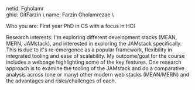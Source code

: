 netid: Fgholamr \
ghid: GitFarzin \ 
name: Farzin Gholamrezae \

Who you are: First year PhD in CS with a focus in HCI

Research interests: I'm exploring different development stacks (MEAN, MERN, JAMstack), and interested in exploring the JAMstack specifically.
This is due to it's re-emergence as a popular framework, flexibility in integrated tooling and ease of scalability. My outcome/goal for the course
includes a webpage highlighting some of the key features. One research approach is to examine the tooling of the JAMstack and do a comparative analysis
across (one or many) other modern web stacks (MEAN/MERN) and the advantages and risks/challenges of each. 

